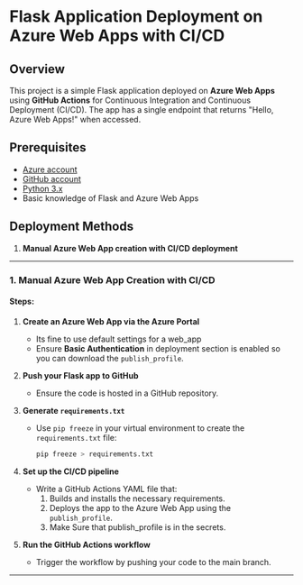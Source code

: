 # Flask Application Deployment on Azure Web Apps with CI/CD

## Overview
This project is a simple Flask application deployed on **Azure Web Apps** using **GitHub Actions** for Continuous Integration and Continuous Deployment (CI/CD). The app has a single endpoint that returns "Hello, Azure Web Apps!" when accessed.

## Prerequisites
- [Azure account](https://azure.microsoft.com/en-us/free/)
- [GitHub account](https://github.com/)
- [Python 3.x](https://www.python.org/downloads/)
- Basic knowledge of Flask and Azure Web Apps

## Deployment Methods

1. **Manual Azure Web App creation with CI/CD deployment**


---

### 1. Manual Azure Web App Creation with CI/CD

#### Steps:
1. **Create an Azure Web App via the Azure Portal**
   - Its fine to use default settings for a web_app
   - Ensure **Basic Authentication** in deployment section is enabled so you can download the `publish_profile`.
   
3. **Push your Flask app to GitHub** 
   - Ensure the code is hosted in a GitHub repository.

4. **Generate `requirements.txt`**
   - Use `pip freeze` in your virtual environment to create the `requirements.txt` file:
     ```bash
     pip freeze > requirements.txt
     ```

5. **Set up the CI/CD pipeline**
   - Write a GitHub Actions YAML file that:
     1. Builds and installs the necessary requirements.
     2. Deploys the app to the Azure Web App using the `publish_profile`.
     3. Make Sure that publish_profile is in the secrets.

6. **Run the GitHub Actions workflow**
   - Trigger the workflow by pushing your code to the main branch.

---


